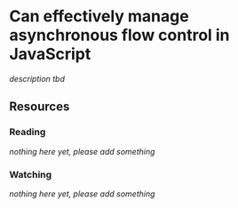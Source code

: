 # Can effectively manage asynchronous flow control in JavaScript
_description tbd_
## Resources
### Reading
_nothing here yet, please add something_
### Watching
_nothing here yet, please add something_
